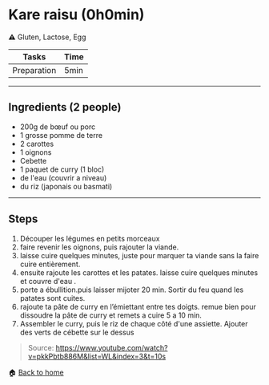 # Kare raisu (0h0min)

:warning: Gluten, Lactose, Egg

Tasks | Time
------------ | ------------- 
Preparation  | 5min

---

## Ingredients (2 people)

- 200g de bœuf ou porc
- 1 grosse pomme de terre
- 2 carottes
- 1 oignons
- Cebette
- 1 paquet de curry (1 bloc)
- de l'eau (couvrir a niveau)
- du riz (japonais ou basmati)

---

## Steps

1. Découper les légumes en petits morceaux
2. faire revenir les oignons, puis rajouter la viande.
3. laisse cuire quelques minutes, juste pour marquer ta viande sans la faire cuire entièrement.
4. ensuite rajoute les carottes et les patates.
laisse cuire quelques minutes et couvre d'eau .
5. porte a ébullition.puis laisser mijoter 20 min. Sortir du feu quand les patates sont cuites.
6. rajoute ta pâte de curry en l’émiettant entre tes doigts. remue bien pour dissoudre  la pâte de curry et remets a cuire 5 a 10 min.
7. Assembler le curry, puis le riz de chaque côté d'une assiette. Ajouter des verts de cébette sur le dessus

> Source: https://www.youtube.com/watch?v=pkkPbtb886M&list=WL&index=3&t=10s

:house: [Back to home](../README.md)
